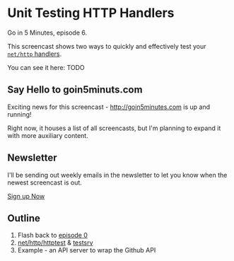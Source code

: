 # Unit Testing HTTP Handlers

Go in 5 Minutes, episode 6.

This screencast shows two ways to quickly and effectively test your [`net/http` handlers](https://godoc.org/net/http#Handler).

You can see it here: TODO

## Say Hello to goin5minuts.com

Exciting news for this screencast - http://goin5minutes.com is up and running!

Right now, it houses a list of all screencasts, but I'm planning to expand it with more auxiliary content.

## Newsletter

I'll be sending out weekly emails in the newsletter to let you know when the newest screencast is out.

[Sign up Now](http://www.goin5minutes.com/subscribe/index.html)

## Outline

1. Flash back to [episode 0](https://github.com/arschles/go-in-5-minutes/tree/master/episode0)
2. [net/http/httptest](https://godoc.org/net/http/httptest) & [testsrv](https://github.com/arschles/testsrv)
3. Example - an API server to wrap the Github API
